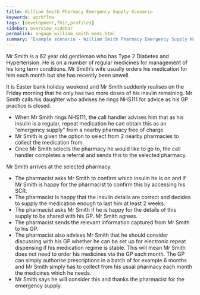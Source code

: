 ```yaml
---
title: William Smith Pharmacy Emergency Supply Scenario
keywords: workflow
tags: [development,fhir,profiles]
sidebar: overview_sidebar
permalink: engage_william_smith_meds.html
summary: "Example scenario - William Smith Pharmacy Emergency Supply Notification"
---
```



Mr Smith is a 62 year old gentleman who has Type 2 Diabetes and Hypertension. He is on a number of regular medicines for management of his long term conditions.
Mr Smith’s wife usually orders his medication for him each month but she has recently been unwell.

It is Easter bank holiday weekend and Mr Smith suddenly realises on the Friday morning that he only has two more doses of his insulin remaining. Mr Smith calls his daughter who advises he rings NHS111 for advice as his GP practice is closed.
- When Mr Smith rings NHS111, the call handler advises him that as his insulin is a regular, repeat medication he can obtain this as an “emergency supply” from a nearby pharmacy free of charge. 
- Mr Smith is given the option to select from 2 nearby pharmacies to collect the medication from.
- Once Mr Smith selects the pharmacy he would like to go to, the call handler completes a referral and sends this to the selected pharmacy.

Mr Smith arrives at the selected pharmacy.
- The pharmacist asks Mr Smith to confirm which insulin he is on and if Mr Smith is happy for the pharmacist to confirm this by accessing his SCR.
- The pharmacist is happy that the insulin details are correct and decides to supply the medication enough to last him at least 2 weeks.
- The pharmacist asks Mr Smith if he is happy for the details of this supply to be shared with his GP. Mr Smith agrees.
- The pharmacist sends the relevant information captured from Mr Smith to his GP. 
- The pharmacist also advises Mr Smith that he should consider discussing with his GP whether he can be set up for electronic repeat dispensing if his medication regime is stable. This will mean Mr Smith does not need to order his medicines via the GP each month. The GP can simply authorise prescriptions in a batch of for example 6 months and Mr Smith simply has to collect from his usual pharmacy each month the medicines which he needs.
- Mr Smith says he will consider this and thanks the pharmacist for the emergency supply.
